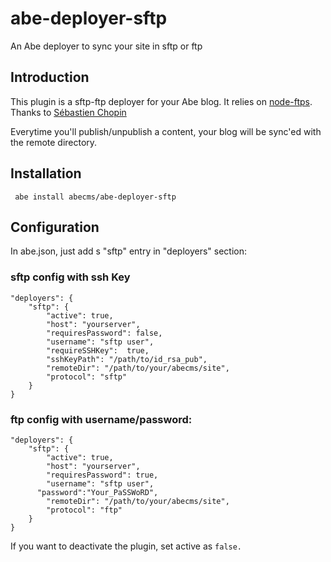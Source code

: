 # abe-deployer-sftp
An Abe deployer to sync your site in sftp or ftp

## Introduction
This plugin is a sftp-ftp deployer for your Abe blog. It relies on [node-ftps](https://github.com/Atinux/node-ftps).
Thanks to [Sébastien Chopin](https://github.com/Atinux/node-ftps)

Everytime you'll publish/unpublish a content, your blog will be sync'ed with the remote directory.

## Installation
``` abe install abecms/abe-deployer-sftp```

## Configuration
In abe.json, just add s "sftp" entry in "deployers" section:

### sftp config with ssh Key
```
"deployers": {
  	"sftp": {
    	"active": true,
    	"host": "yourserver",
    	"requiresPassword": false,
    	"username": "sftp user",
    	"requireSSHKey":  true,
    	"sshKeyPath": "/path/to/id_rsa_pub",
    	"remoteDir": "/path/to/your/abecms/site",
    	"protocol": "sftp"
  	}
}
```


### ftp config with username/password:
```
"deployers": {
  	"sftp": {
    	"active": true,
    	"host": "yourserver",
    	"requiresPassword": true,
    	"username": "sftp user",
      "password":"Your_PaSSWoRD",
    	"remoteDir": "/path/to/your/abecms/site",
    	"protocol": "ftp"
  	}
}
```

If you want to deactivate the plugin, set active as ```false.```
